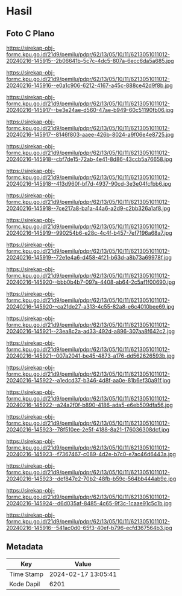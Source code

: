 # Hasil

## Foto C Plano

https://sirekap-obj-formc.kpu.go.id/21d9/pemilu/pdpr/62/13/05/10/11/6213051011012-20240216-145915--2b06641b-5c7c-4dc5-807a-6ecc6da5a685.jpg

https://sirekap-obj-formc.kpu.go.id/21d9/pemilu/pdpr/62/13/05/10/11/6213051011012-20240216-145916--e0a1c906-6212-4167-a45c-888ce42d9f8b.jpg

https://sirekap-obj-formc.kpu.go.id/21d9/pemilu/pdpr/62/13/05/10/11/6213051011012-20240216-145917--be3e24ae-d560-47ae-b949-60c51190fb06.jpg

https://sirekap-obj-formc.kpu.go.id/21d9/pemilu/pdpr/62/13/05/10/11/6213051011012-20240216-145917--8146f803-aaee-426b-8024-a9f06e4e8725.jpg

https://sirekap-obj-formc.kpu.go.id/21d9/pemilu/pdpr/62/13/05/10/11/6213051011012-20240216-145918--cbf7de15-72ab-4e41-8d86-43ccb5a76658.jpg

https://sirekap-obj-formc.kpu.go.id/21d9/pemilu/pdpr/62/13/05/10/11/6213051011012-20240216-145918--413d960f-bf7d-4937-90cd-3e3e04fcfbb6.jpg

https://sirekap-obj-formc.kpu.go.id/21d9/pemilu/pdpr/62/13/05/10/11/6213051011012-20240216-145918--7ce217a8-ba1a-44a6-a2d9-c2bb326a1af8.jpg

https://sirekap-obj-formc.kpu.go.id/21d9/pemilu/pdpr/62/13/05/10/11/6213051011012-20240216-145919--990254b6-e28c-4c4f-b457-7ef7196a68a7.jpg

https://sirekap-obj-formc.kpu.go.id/21d9/pemilu/pdpr/62/13/05/10/11/6213051011012-20240216-145919--72e1e4a6-d458-4f21-b63d-a8b73a69978f.jpg

https://sirekap-obj-formc.kpu.go.id/21d9/pemilu/pdpr/62/13/05/10/11/6213051011012-20240216-145920--bbb0b4b7-097a-4408-ab64-2c5af1f00690.jpg

https://sirekap-obj-formc.kpu.go.id/21d9/pemilu/pdpr/62/13/05/10/11/6213051011012-20240216-145920--ca21de27-a313-4c55-82a8-e6c4010bee69.jpg

https://sirekap-obj-formc.kpu.go.id/21d9/pemilu/pdpr/62/13/05/10/11/6213051011012-20240216-145921--23ea8c2a-ad33-492d-a896-307aa8f642c2.jpg

https://sirekap-obj-formc.kpu.go.id/21d9/pemilu/pdpr/62/13/05/10/11/6213051011012-20240216-145921--007a2041-be45-4873-a176-dd562626593b.jpg

https://sirekap-obj-formc.kpu.go.id/21d9/pemilu/pdpr/62/13/05/10/11/6213051011012-20240216-145922--a1edcd37-b346-4d8f-aa0e-81b6ef30a91f.jpg

https://sirekap-obj-formc.kpu.go.id/21d9/pemilu/pdpr/62/13/05/10/11/6213051011012-20240216-145922--a24a2f0f-b890-4186-ada5-e6eb509dfa56.jpg

https://sirekap-obj-formc.kpu.go.id/21d9/pemilu/pdpr/62/13/05/10/11/6213051011012-20240216-145923--78f510ee-2e5f-4188-8a21-176036308dcf.jpg

https://sirekap-obj-formc.kpu.go.id/21d9/pemilu/pdpr/62/13/05/10/11/6213051011012-20240216-145923--f7367467-c089-4d2e-b7c0-e7ac46d6443a.jpg

https://sirekap-obj-formc.kpu.go.id/21d9/pemilu/pdpr/62/13/05/10/11/6213051011012-20240216-145923--def847e2-70b2-48fb-b59c-564bb444ab9e.jpg

https://sirekap-obj-formc.kpu.go.id/21d9/pemilu/pdpr/62/13/05/10/11/6213051011012-20240216-145924--d6d035af-8485-4c65-9f3c-1caae91c5c1b.jpg

https://sirekap-obj-formc.kpu.go.id/21d9/pemilu/pdpr/62/13/05/10/11/6213051011012-20240216-145916--541ac0d0-65f3-40ef-b796-ecfd367564b3.jpg


## Metadata

| Key        | Value               |
| ---------- | ------------------- |
| Time Stamp | 2024-02-17 13:05:41 |
| Kode Dapil | 6201                |



